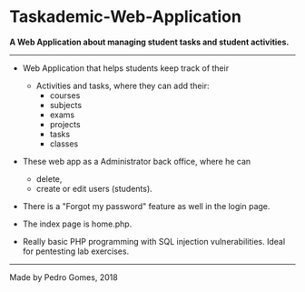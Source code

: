 # Taskademic-Web-Application
**A Web Application about managing student tasks and student activities.**

---

* Web Application that helps students keep track of their 
  * Activities and tasks, where they can add their: 
    * courses
    * subjects
    * exams 
    * projects
    * tasks
    * classes
* These web app as a Administrator back office, where he can 
    * delete, 
    * create or edit users (students).
* There is a "Forgot my password" feature as well in the login page.

* The index page is home.php.

* Really basic PHP programming with SQL injection vulnerabilities. Ideal for pentesting lab exercises.

---

Made by Pedro Gomes, 2018
